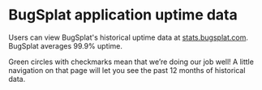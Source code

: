 # BugSplat application uptime data

Users can view BugSplat's historical uptime data at [stats.bugsplat.com](http://stats.bugsplat.com/).  BugSplat averages 99.9% uptime.

Green circles with checkmarks mean that we’re doing our job well! A little navigation on that page will let you see the past 12 months of historical data.

